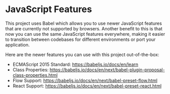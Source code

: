# JavaScript Features
This project uses Babel which allows you to use newer JavaScript features that are currently not supported by browsers. Another benefit to this is that now you can use the same JavaScript features everywhere, making it easier to transition between codebases for different environments or port your application.

Here are the newer features you can use with this project out-of-the-box:

* ECMAScript 2015 Standard: https://babeljs.io/docs/en/learn
* Class Properties: https://babeljs.io/docs/en/next/babel-plugin-proposal-class-properties.html
* Flow Support: https://babeljs.io/docs/en/next/babel-preset-flow.html
* React Support: https://babeljs.io/docs/en/next/babel-preset-react.html